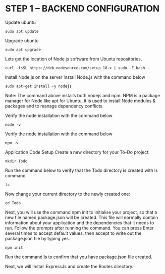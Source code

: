 # STEP 1 – BACKEND CONFIGURATION

Update ubuntu

```
sudo apt update
```

Upgrade ubuntu

```
sudo apt upgrade
```

Lets get the location of Node.js software from Ubuntu repositories.

```
curl -fsSL https://deb.nodesource.com/setup_18.x | sudo -E bash -
```

Install Node.js on the server
Install Node.js with the command below

```
sudo apt-get install -y nodejs
```

Note: The command above installs both nodejs and npm. NPM is a package manager for Node like apt for Ubuntu, it is used to install 
Node modules & packages and to manage dependency conflicts.

Verify the node installation with the command below

```
node -v 
```

Verify the node installation with the command below

```
npm -v
```

Application Code Setup
Create a new directory for your To-Do project:

```
mkdir Todo
```

Run the command below to verify that the Todo directory is created with ls command

```
ls
```


Now change your current directory to the newly created one:

```
cd Todo
```

Next, you will use the command npm init to initialise your project, so that a new file named package.json will be created. This
file will normally contain information about your application and the dependencies that it needs to run. Follow the prompts 
after running the command. You can press Enter several times to accept default values, then accept to write out the package.json 
file by typing yes.


```
npm init
```

Run the command ls to confirm that you have package.json file created.

Next, we will Install ExpressJs and create the Routes directory.
